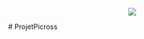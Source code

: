 <p align="center"><img src="https://github.com/bdi-carlo/ProjetPicross/blob/master/Docs/LogoPicross5.jpeg?raw=true" /></p>
# ProjetPicross
